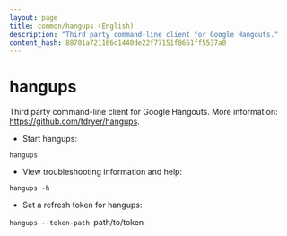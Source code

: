 ```yaml
---
layout: page
title: common/hangups (English)
description: "Third party command-line client for Google Hangouts."
content_hash: 88701a721166d1440de22f77151f8661ff5537a0
---
```

# hangups

Third party command-line client for Google Hangouts.
More information: <https://github.com/tdryer/hangups>.

- Start hangups:

`hangups`

- View troubleshooting information and help:

`hangups -h`

- Set a refresh token for hangups:

`hangups --token-path `<span class="tldr-var badge badge-pill bg-dark-lm bg-white-dm text-white-lm text-dark-dm font-weight-bold">path/to/token</span>
